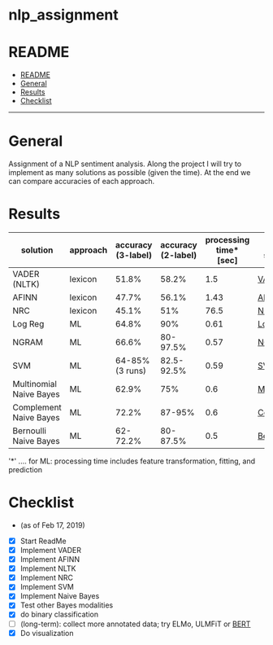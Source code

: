 # nlp_assignment

# README
<!-- TOC -->

- [README](#readme)
- [General](#general)
- [Results](#results)
- [Checklist](#Checklist)

<!-- /TOC -->

___

# General

Assignment of a NLP sentiment analysis. Along the project I will try to implement as many solutions as possible (given the time). At the end we can compare accuracies of each approach.

# Results


| solution                | approach | accuracy (3-label) | accuracy (2-label) | processing time* [sec] | Link to source                                               |
| ----------------------- | -------- | ------------------ | ------------------ | ---------------------- | ------------------------------------------------------------ |
| VADER (NLTK)            | lexicon  | 51.8%              | 58.2%              | 1.5                    | [VADER](https://github.com/cjhutto/vaderSentiment)           |
| AFINN                   | lexicon  | 47.7%              | 56.1%              | 1.43                   | [AFINN](https://github.com/fnielsen/afinn)                   |
| NRC                     | lexicon  | 45.1%              | 51%                | 76.5                   | [NRC](http://sentiment.nrc.ca/lexicons-for-research/)        |
| Log Reg                 | ML       | 64.8%              | 90%                | 0.61                   | [LogReg](https://github.com/aaronkub/machine-learning-examples/blob/master/imdb-sentiment-analysis/Sentiment%20Analysis%20Walkthrough%20Part%202.ipynb) |
| NGRAM                   | ML       | 66.6%              | 80-97.5%           | 0.57                   | [NGRAM](https://github.com/aaronkub/machine-learning-examples/blob/master/imdb-sentiment-analysis/Sentiment%20Analysis%20Walkthrough%20Part%202.ipynb) |
| SVM                     | ML       | 64-85% (3 runs)    | 82.5-92.5%         | 0.59                   | [SVM](https://github.com/aaronkub/machine-learning-examples/blob/master/imdb-sentiment-analysis/Sentiment%20Analysis%20Walkthrough%20Part%202.ipynb) |
| Multinomial Naive Bayes | ML       | 62.9%              | 75%                | 0.6                    | [MultiNB](https://scikit-learn.org/stable/tutorial/text_analytics/working_with_text_data.html) |
| Complement Naive Bayes  | ML       | 72.2%              | 87-95%             | 0.6                    | [ComplNB](https://scikit-learn.org/stable/modules/naive_bayes.html) |
| Bernoulli Naive Bayes   | ML       | 62-72.2%           | 80-87.5%           | 0.5                    | [BernouNB](https://scikit-learn.org/stable/modules/naive_bayes.html) |

'*' .... for ML: processing time includes feature transformation, fitting, and prediction

# Checklist

 - (as of Feb 17, 2019)
 - [x] Start ReadMe
 - [x] Implement VADER
 - [x] Implement AFINN
 - [x] Implement NLTK
 - [x] Implement NRC
 - [x] Implement SVM
 - [x] Implement Naive Bayes
 - [x] Test other Bayes modalities
 - [x] do binary classification
 - [ ] (long-term): collect more annotated data; try ELMo, ULMFiT or <u>BERT</u>
 - [x] Do visualization
